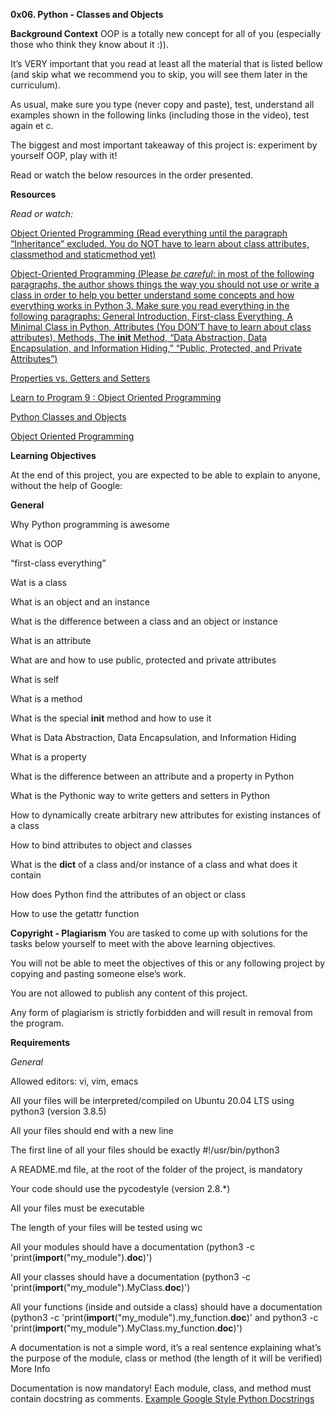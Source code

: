 **0x06. Python - Classes and Objects**

**Background Context**
OOP is a totally new concept for all of you (especially those who think they know about it :)).
 
It’s VERY important that you read at least all the material that is listed bellow (and skip what we recommend you to skip, you will see them later in the curriculum).

As usual, make sure you type (never copy and paste), test, understand all examples shown in the following links (including those in the video), test again et
c.
 
The biggest and most important takeaway of this project is: experiment by yourself OOP, play with it!

Read or watch the below resources in the order presented.

**Resources**

*Read or watch:*

[Object Oriented Programming (Read everything until the paragraph “Inheritance” excluded. You do NOT have to learn about class attributes, classmethod and staticmethod yet)](https://intranet.alxswe.com/rltoken/i49z6HxrBGRNnixo7ZWbEQ)

[Object-Oriented Programming (Please *be careful*: in most of the following paragraphs, the author shows things the way you should not use or write a class in order to help you better understand some concepts and how everything works in Python 3. Make sure you read everything in the following paragraphs: General Introduction, First-class Everything, A Minimal Class in Python, Attributes (You DON’T have to learn about class attributes), Methods, The __init__ Method, “Data Abstraction, Data Encapsulation, and Information Hiding,” “Public, Protected, and Private Attributes”)](https://intranet.alxswe.com/rltoken/qz3KSn154ia4H2DPaabOzg)

[Properties vs. Getters and Setters](https://intranet.alxswe.com/rltoken/Wy2djWXK5b4rnnYlAq_wlA)

[Learn to Program 9 : Object Oriented Programming](https://intranet.alxswe.com/rltoken/MxIOanLf5vG5QeCWek2nqQ)

[Python Classes and Objects](https://intranet.alxswe.com/rltoken/AoLH4xp5StrQST-Cu0Fg8w)

[Object Oriented Programming](https://intranet.alxswe.com/rltoken/-vVnWzwR3a3X0H8Oia78Ug)

**Learning Objectives**

At the end of this project, you are expected to be able to explain to anyone, without the help of Google:

**General**

Why Python programming is awesome

What is OOP

“first-class everything”

Wat is a class

What is an object and an instance

What is the difference between a class and an object or instance

What is an attribute

What are and how to use public, protected and private attributes

What is self

What is a method

What is the special __init__ method and how to use it

What is Data Abstraction, Data Encapsulation, and Information Hiding

What is a property

What is the difference between an attribute and a property in Python

What is the Pythonic way to write getters and setters in Python

How to dynamically create arbitrary new attributes for existing instances of a class

How to bind attributes to object and classes

What is the __dict__ of a class and/or instance of a class and what does it contain

How does Python find the attributes of an object or class

How to use the getattr function

**Copyright - Plagiarism**
You are tasked to come up with solutions for the tasks below yourself to meet with the above learning objectives.

You will not be able to meet the objectives of this or any following project by copying and pasting someone else’s work.

You are not allowed to publish any content of this project.

Any form of plagiarism is strictly forbidden and will result in removal from the program.

**Requirements**

*General*

Allowed editors: vi, vim, emacs

All your files will be interpreted/compiled on Ubuntu 20.04 LTS using python3 (version 3.8.5)

All your files should end with a new line

The first line of all your files should be exactly #!/usr/bin/python3

A README.md file, at the root of the folder of the project, is mandatory

Your code should use the pycodestyle (version 2.8.*)

All your files must be executable

The length of your files will be tested using wc

All your modules should have a documentation (python3 -c 'print(__import__("my_module").__doc__)')

All your classes should have a documentation (python3 -c 'print(__import__("my_module").MyClass.__doc__)')

All your functions (inside and outside a class) should have a documentation (python3 -c 'print(__import__("my_module").my_function.__doc__)' and python3 -c 'print(__import__("my_module").MyClass.my_function.__doc__)')

A documentation is not a simple word, it’s a real sentence explaining what’s the purpose of the module, class or method (the length of it will be verified)
More Info

Documentation is now mandatory! Each module, class, and method must contain docstring as comments. 
[Example Google Style Python Docstrings](https://intranet.alxswe.com/rltoken/dOO785g5EQYkRU2E1wri0g)
